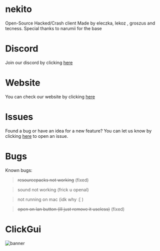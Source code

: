 # nekito
Open-Source Hacked/Crash client Made by eleczka, lekoz , groszus and tecness.
Special thanks to narumii for the base





# Discord
Join our discord by clicking [here](https://discord.gg/34BZs4ZPB6)


# Website
You can check our website by clicking [here](https://astal.store)





# Issues
Found a bug or have an idea for a new feature? You can let us know by clicking [here](https://github.com/intexpression/nekito/issues) to open an issue.


# Bugs
Known bugs:

> ~~resourcepacks not working~~ (fixed)


> sound not working (frick u openal)


> not running on mac (idk why :[ )


> ~~open on lan button (ill just remove it useless)~~ (fixed)


# ClickGui


<img src="https://raw.githubusercontent.com/intexpression/intexpression/master/java_wasv1Ncy1z.jpg" alt="banner">





